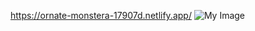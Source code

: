 <https://ornate-monstera-17907d.netlify.app/>
![My Image](https://i.ibb.co/q01Bps9/Screenshot-51.png)
